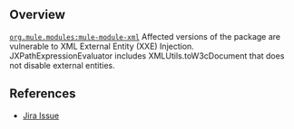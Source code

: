 ## Overview
[`org.mule.modules:mule-module-xml`](http://search.maven.org/#search%7Cga%7C1%7Ca%3A%22mule-module-xml%22)
Affected versions of the package are vulnerable to XML External Entity (XXE) Injection. JXPathExpressionEvaluator includes XMLUtils.toW3cDocument that does not disable external entities.

## References
- [Jira Issue](https://www.mulesoft.org/jira/browse/MULE-8083)
